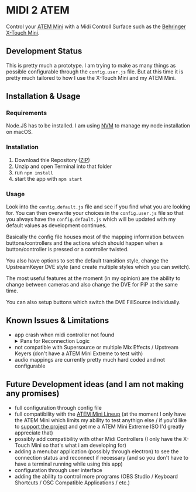 # MIDI 2 ATEM

Control your [ATEM Mini](https://crsp.li/ATEMMiniLineup) with a Midi Controll Surface such as the [Behringer X-Touch Mini](https://crsp.li/xtouchmini).

## Development Status

This is pretty much a prototype. I am trying to make as many things as possible configurable through the `config.user.js` file. But at this time it is pretty much tailored to how I use the X-Touch Mini and my ATEM Mini.

## Installation & Usage

### Requirements

Node.JS has to be installed. I am using [NVM](https://github.com/nvm-sh/nvm) to manage my node installation on macOS.

### Installation

1. Download thie Repository ([ZIP](https://github.com/chrisspiegl/midi2atem/archive/refs/heads/main.zip))
2. Unzip and open Terminal into that folder
3. run `npm install`
4. start the app with `npm start`

### Usage

Look into the `config.default.js` file and see if you find what you are looking for. You can then overwrite your choices in the `config.user.js` file so that you always have the `config.default.js` which will be updated with my default values as development continues.

Basically the config file houses most of the mapping information between buttons/controllers and the actions which should happen when a button/controller is pressed or a controller twisted.

You also have options to set the default transition style, change the UpstreamKeyer DVE style (and create multiple styles which you can switch).

The most useful features at the moment (in my opinion) are the ability to change between cameras and also change the DVE for PiP at the same time.

You can also setup buttons which switch the DVE FillSource individually.

## Known Issues & Limitations

- app crash when midi controller not found
  <details>
    <summary>Pans for Reconnection Logic</summary>
    + Make the Connection Reconnect
    + For both: ATEM and MIDI
    + Wait and Reconnect
    + every 5 seconds for one minute (aka 12 times)
    + then every 10 seconds for 2 minutes (aka 12 times)
    + then every 30 seconds for 6 minutes (aka 12 times)
    + stop reconnecting
    + at any moment you have the option to reconnect by clicking a button in the electron interface or restarting the app
    + Don't crash so easy!
    + Catch more errors!
  </details>
- not compatible with Supersource or multiple Mix Effects / Upstream Keyers (don't have a ATEM Mini Extreme to test with)
- audio mappings are currently pretty much hard coded and not configurable

## Future Development ideas (and I am not making any promises)

- full configuration through config file
- full compatibility with the [ATEM Mini Lineup](https://crsp.li/ATEMMiniLineup) (at the moment I only have the ATEM Mini which limits my ability to test anythign else / if you'd like to [support the project](https://ChrisSpiegl.com/donate) and get me a ATEM Mini Extreme ISO I'd greatly appreciate that)
- possibly add compatibility with other Midi Controllers (I only have the X-Touch  Mini so that's what i am developing for)
- adding a menubar application (possibly through electron) to see the connection status and reconnect if necessary (and so you don't have to have a terminal running while using this app)
- configuration through user interface
- adding the ability to control more programs (OBS Studio / Keyboard Shortcuts / OSC Compatible Applications / etc.)
